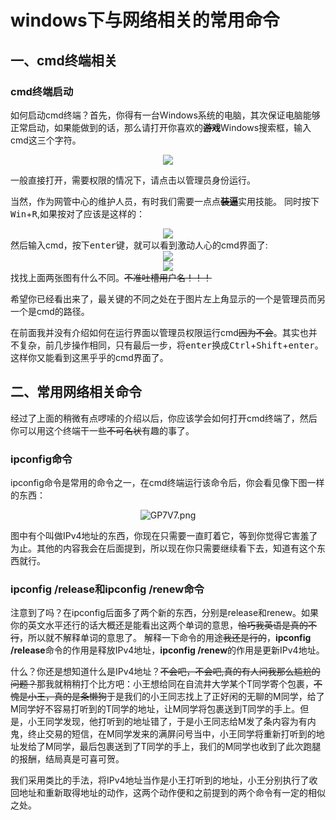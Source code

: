 # windows下与网络相关的常用命令
## 一、cmd终端相关  
### cmd终端启动  
如何启动cmd终端？首先，你得有一台Windows系统的电脑，其次保证电脑能够正常启动，如果能做到的话，那么请打开你喜欢的<del><b>游戏</b></del>Windows搜索框，输入cmd这三个字符。
<center><img src="https://wx1.sbimg.cn/2020/09/17/G2tMh.png"></center>  


一般直接打开，需要权限的情况下，请点击以管理员身份运行。  

当然，作为网管中心的维护人员，有时我们需要一点点<del><b>装逼</b></del>实用技能。
同时按下<kbd>Win</kbd>+<kbd>R</kbd>,如果按对了应该是这样的： 


<center><img src="https://wx2.sbimg.cn/2020/09/17/G27VR.png"></center>
然后输入cmd，按下<kbd>enter</kbd>键，就可以看到激动人心的cmd界面了:  


<center><img src="https://wx1.sbimg.cn/2020/09/17/G2K6I.png"></center>
<center><img src="https://wx2.sbimg.cn/2020/09/17/G2YlG.png"></center>
找找上面两张图有什么不同。<del>不准吐槽用户名！！！</del>    


希望你已经看出来了，最关键的不同之处在于图片左上角显示的一个是管理员而另一个是cmd的路径。  


在前面我并没有介绍如何在运行界面以管理员权限运行cmd<del>因为不会</del>。其实也并不复杂，前几步操作相同，只有最后一步，将<kbd>enter</kbd>换成<kbd>Ctrl</kbd>+<kbd>Shift</kbd>+<kbd>enter</kbd>。这样你又能看到这黑乎乎的cmd界面了。

## 二、常用网络相关命令
经过了上面的稍微有点啰嗦的介绍以后，你应该学会如何打开cmd终端了，然后你可以用这个终端干一些<del>不可名状</del>有趣的事了。
### ipconfig命令
ipconfig命令是常用的命令之一，在cmd终端运行该命令后，你会看见像下图一样的东西：


<center><img src="https://wx1.sbimg.cn/2020/09/18/GP7V7.png" alt="GP7V7.png" border="0" /></center>


图中有个叫做IPv4地址的东西，你现在只需要一直盯着它，等到你觉得它害羞了为止。其他的内容我会在后面提到，所以现在你只需要继续看下去，知道有这个东西就行。  
### ipconfig /release和ipconfig /renew命令
注意到了吗？在ipconfig后面多了两个新的东西，分别是release和renew。如果你的英文水平还行的话大概还是能看出这两个单词的意思，<del>恰巧我英语是真的不行</del>，所以就不解释单词的意思了。
解释一下命令的用途<del>我还是行的</del>，<b>ipconfig /release</b>命令的作用是释放IPv4地址，<b>ipconfig /renew</b>的作用是更新IPv4地址。

什么？你还是想知道什么是IPv4地址？<del>不会吧，不会吧,真的有人问我那么尴尬的问题？</del>那我就稍稍打个比方吧：小王想给同在自流井大学某个T同学寄个包裹，<del>不愧是小王，真的是条懒狗</del>于是我们的小王同志找上了正好闲的无聊的M同学，给了M同学好不容易打听到的T同学的地址，让M同学将包裹送到T同学的手上。但是，小王同学发现，他打听到的地址错了，于是小王同志给M发了条内容为有内鬼，终止交易的短信，在M同学发来的满屏问号当中，小王同学将重新打听到的地址发给了M同学，最后包裹送到了T同学的手上，我们的M同学也收到了此次跑腿的报酬，结局真是可喜可贺。


我们采用类比的手法，将IPv4地址当作是小王打听到的地址，小王分别执行了收回地址和重新取得地址的动作，这两个动作便和之前提到的两个命令有一定的相似之处。